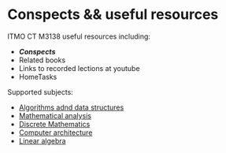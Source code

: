 # Conspects && useful resources
ITMO CT M3138 useful resources including:

- _**Conspects**_
- Related books
- Links to recorded lections at youtube
- HomeTasks

Supported subjects:

- [Algorithms adnd data structures](Analgorithms)
- [Mathematical analysis](MathAnal)
- [Discrete Mathematics](DICKreteMath)
- [Computer architecture](CUMputerAAAAAAAAH)
- [Linear algebra](LinAnalgebra)
